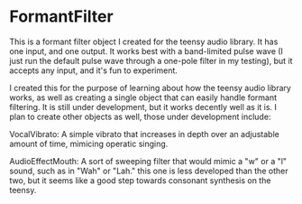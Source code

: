 # FormantFilter
This is a formant filter object I created for the teensy audio library. It has one input, and one output. It works best with a band-limited pulse wave (I just run the default pulse wave through a one-pole filter in my testing), but it accepts any input, and it's fun to experiment.

I created this for the purpose of learning about how the teensy audio library works, as well as creating a single object that can easily handle formant filtering. It is still under development, but it works decently well as it is. I plan to create other objects as well, those under development include:

VocalVibrato: A simple vibrato that increases in depth over an adjustable amount of time, mimicing operatic singing.

AudioEffectMouth: A sort of sweeping filter that would mimic a "w" or a "l" sound, such as in "Wah" or "Lah." this one is less developed than the other two, but it seems like a good step towards consonant synthesis on the teensy.
